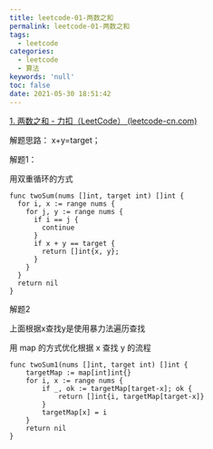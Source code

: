 ```yaml
---
title: leetcode-01-两数之和
permalink: leetcode-01-两数之和
tags:
  - leetcode
categories:
  - leetcode
  - 算法
keywords: 'null'
toc: false
date: 2021-05-30 18:51:42
---
```


[1. 两数之和 - 力扣（LeetCode） (leetcode-cn.com)](https://leetcode-cn.com/problems/two-sum/)


解题思路：
x+y=target；

解题1：

用双重循环的方式

```golang
func twoSum(nums []int, target int) []int {
  for i, x := range nums {
    for j, y := range nums {
      if i == j {
        continue
      }
      if x + y == target {
        return []int{x, y};
      }
    }
  }
  return nil
}
```

解题2

上面根据x查找y是使用暴力法遍历查找

用 map 的方式优化根据 x 查找 y 的流程

```golang
func twoSum1(nums []int, target int) []int {
	targetMap := map[int]int{}
	for i, x := range nums {
		if _, ok := targetMap[target-x]; ok {
			return []int{i, targetMap[target-x]}
		}
		targetMap[x] = i
	}
	return nil
}
```

